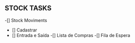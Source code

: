 ## STOCK TASKS

-[] Stock Moviments
 - [] Cadastrar
 - [] Entrada e Saída
-[] Lista de Compras 
-[] Fila de Espera
